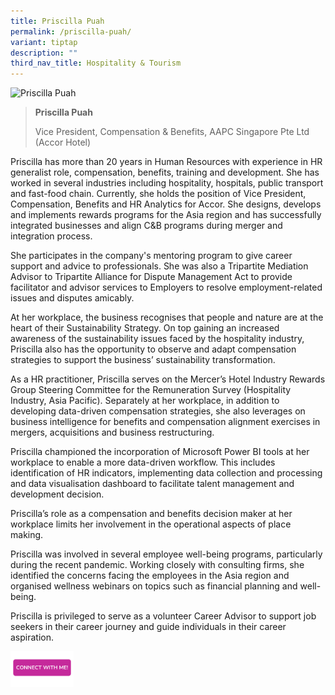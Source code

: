 ```yaml
---
title: Priscilla Puah
permalink: /priscilla-puah/
variant: tiptap
description: ""
third_nav_title: Hospitality & Tourism
---
```

<blockquote>
<p></p>
</blockquote>
<div class="isomer-image-wrapper">
<img style="width: 40%;" height="auto" width="100%" alt="Priscilla Puah" src="https://res.cloudinary.com/glide/image/fetch/f_auto,w_1425,h_1425,c_lfill,g_faces/https%3A%2F%2Fstorage.googleapis.com%2Fglide-prod.appspot.com%2Fuploads-v2%2FoO3BVxu31BIejjDjpF2U%2Fpub%2FKoXf5ZQjfNEoXXbkQq0S.jpg">
</div>
<blockquote>
<p></p>
<p><strong>Priscilla Puah</strong>
</p>
<p>Vice President, Compensation &amp; Benefits, AAPC Singapore Pte Ltd (Accor
Hotel)</p>
<p></p>
</blockquote>
<p>Priscilla has more than 20 years in Human Resources with experience in
HR generalist role, compensation, benefits, training and development. She
has worked in several industries including hospitality, hospitals, public
transport and fast-food chain. Currently, she holds the position of Vice
President, Compensation, Benefits and HR Analytics for Accor. She designs,
develops and implements rewards programs for the Asia region and has successfully
integrated businesses and align C&amp;B programs during merger and integration
process.</p>
<p>She participates in the company's mentoring program to give career support
and advice to professionals. She was also a Tripartite Mediation Advisor
to Tripartite Alliance for Dispute Management Act to provide facilitator
and advisor services to Employers to resolve employment-related issues
and disputes amicably.</p>
<p>At her workplace, the business recognises that people and nature are at
the heart of their Sustainability Strategy. On top gaining an increased
awareness of the sustainability issues faced by the hospitality industry,
Priscilla also has the opportunity to observe and adapt compensation strategies
to support the business’ sustainability transformation.&nbsp;&nbsp;</p>
<p>As a HR practitioner, Priscilla serves on the Mercer’s Hotel Industry
Rewards Group Steering Committee for the Remuneration Survey (Hospitality
Industry, Asia Pacific). Separately at her workplace, in addition to developing
data-driven compensation strategies, she also leverages on business intelligence
for benefits and compensation alignment exercises in mergers, acquisitions
and business restructuring.</p>
<p>Priscilla championed the incorporation of Microsoft Power BI tools at
her workplace to enable a more data-driven workflow. This includes identification
of HR indicators, implementing data collection and processing and data
visualisation dashboard to facilitate talent management and development
decision.</p>
<p>Priscilla’s role as a compensation and benefits decision maker at her
workplace limits her involvement in the operational aspects of place making.</p>
<p>Priscilla was involved in several employee well-being programs, particularly
during the recent pandemic. Working closely with consulting firms, she
identified the concerns facing the employees in the Asia region and organised
wellness webinars on topics such as financial planning and well-being.</p>
<p>Priscilla is privileged to serve as a volunteer Career Advisor to support
job seekers in their career journey and guide individuals in their career
aspiration.</p>
<p></p><a class="isomer-image-wrapper" href="https://form.gov.sg/677f3c1044af8af5df7e1327"><img style="width: 20%;" height="auto" width="100%" alt="" src="/images/CONNECT_WITH_ME.png"></a>
<p></p>